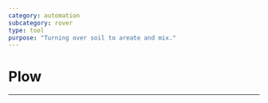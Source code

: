 ```yaml
---
category: automation
subcategory: rover
type: tool 
purpose: "Turning over soil to areate and mix."
---
```


# Plow
---
